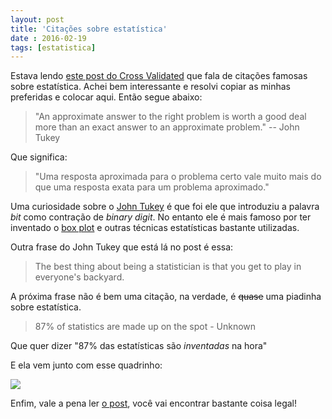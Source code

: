 ```yaml
---
layout: post
title: 'Citações sobre estatística'
date : 2016-02-19
tags: [estatistica]
--- 
```


Estava lendo [este post do Cross Validated](http://stats.stackexchange.com/questions/726/famous-statistical-quotations) que fala de citações famosas sobre estatística. Achei bem interessante e resolvi copiar as minhas preferidas e colocar aqui. Então segue abaixo:

> "An approximate answer to the right problem is worth a good deal more than an exact answer to an approximate problem." -- John Tukey

Que significa:

> "Uma resposta aproximada para o problema certo vale muito mais do que uma resposta exata para um problema aproximado."

Uma curiosidade sobre o [John Tukey](https://en.wikipedia.org/wiki/John_Tukey) é que foi ele que introduziu a palavra *bit* como contração de *binary digit*. No entanto ele é mais famoso por ter inventado o [box plot](https://en.wikipedia.org/wiki/Box_plot) e outras técnicas estatísticas bastante utilizadas.

Outra frase do John Tukey que está lá no post é essa:

> The best thing about being a statistician is that you get to play in everyone's backyard.

A próxima frase não é bem uma citação, na verdade, é ~~quase~~ uma piadinha sobre estatística.

> 87% of statistics are made up on the spot - Unknown

Que quer dizer "87% das estatísticas são *inventadas* na hora"

E ela vem junto com esse quadrinho:

<img src="http://i.stack.imgur.com/k2eEh.gif"></img>

Enfim, vale a pena ler [o post](http://stats.stackexchange.com/questions/726/famous-statistical-quotations), você vai encontrar bastante coisa legal!
